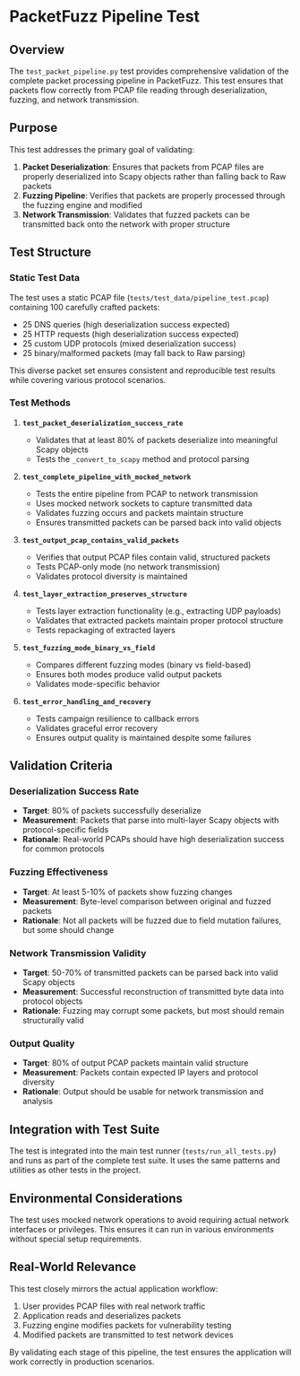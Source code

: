 # PacketFuzz Pipeline Test

## Overview

The `test_packet_pipeline.py` test provides comprehensive validation of the complete packet processing pipeline in PacketFuzz. This test ensures that packets flow correctly from PCAP file reading through deserialization, fuzzing, and network transmission.

## Purpose

This test addresses the primary goal of validating:

1. **Packet Deserialization**: Ensures that packets from PCAP files are properly deserialized into Scapy objects rather than falling back to Raw packets
2. **Fuzzing Pipeline**: Verifies that packets are properly processed through the fuzzing engine and modified
3. **Network Transmission**: Validates that fuzzed packets can be transmitted back onto the network with proper structure

## Test Structure

### Static Test Data

The test uses a static PCAP file (`tests/test_data/pipeline_test.pcap`) containing 100 carefully crafted packets:
- 25 DNS queries (high deserialization success expected)
- 25 HTTP requests (high deserialization success expected)
- 25 custom UDP protocols (mixed deserialization success)
- 25 binary/malformed packets (may fall back to Raw parsing)

This diverse packet set ensures consistent and reproducible test results while covering various protocol scenarios.

### Test Methods

1. **`test_packet_deserialization_success_rate`**
   - Validates that at least 80% of packets deserialize into meaningful Scapy objects
   - Tests the `_convert_to_scapy` method and protocol parsing

2. **`test_complete_pipeline_with_mocked_network`**
   - Tests the entire pipeline from PCAP to network transmission
   - Uses mocked network sockets to capture transmitted data
   - Validates fuzzing occurs and packets maintain structure
   - Ensures transmitted packets can be parsed back into valid objects

3. **`test_output_pcap_contains_valid_packets`**
   - Verifies that output PCAP files contain valid, structured packets
   - Tests PCAP-only mode (no network transmission)
   - Validates protocol diversity is maintained

4. **`test_layer_extraction_preserves_structure`**
   - Tests layer extraction functionality (e.g., extracting UDP payloads)
   - Validates that extracted packets maintain proper protocol structure
   - Tests repackaging of extracted layers

5. **`test_fuzzing_mode_binary_vs_field`**
   - Compares different fuzzing modes (binary vs field-based)
   - Ensures both modes produce valid output packets
   - Validates mode-specific behavior

6. **`test_error_handling_and_recovery`**
   - Tests campaign resilience to callback errors
   - Validates graceful error recovery
   - Ensures output quality is maintained despite some failures

## Validation Criteria

### Deserialization Success Rate
- **Target**: 80% of packets successfully deserialize
- **Measurement**: Packets that parse into multi-layer Scapy objects with protocol-specific fields
- **Rationale**: Real-world PCAPs should have high deserialization success for common protocols

### Fuzzing Effectiveness
- **Target**: At least 5-10% of packets show fuzzing changes
- **Measurement**: Byte-level comparison between original and fuzzed packets
- **Rationale**: Not all packets will be fuzzed due to field mutation failures, but some should change

### Network Transmission Validity
- **Target**: 50-70% of transmitted packets can be parsed back into valid Scapy objects
- **Measurement**: Successful reconstruction of transmitted byte data into protocol objects
- **Rationale**: Fuzzing may corrupt some packets, but most should remain structurally valid

### Output Quality
- **Target**: 80% of output PCAP packets maintain valid structure
- **Measurement**: Packets contain expected IP layers and protocol diversity
- **Rationale**: Output should be usable for network transmission and analysis

## Integration with Test Suite

The test is integrated into the main test runner (`tests/run_all_tests.py`) and runs as part of the complete test suite. It uses the same patterns and utilities as other tests in the project.

## Environmental Considerations

The test uses mocked network operations to avoid requiring actual network interfaces or privileges. This ensures it can run in various environments without special setup requirements.

## Real-World Relevance

This test closely mirrors the actual application workflow:
1. User provides PCAP files with real network traffic
2. Application reads and deserializes packets
3. Fuzzing engine modifies packets for vulnerability testing  
4. Modified packets are transmitted to test network devices

By validating each stage of this pipeline, the test ensures the application will work correctly in production scenarios.
